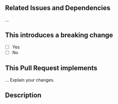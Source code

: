 ## Related Issues and Dependencies

…

## This introduces a breaking change

- [ ] Yes
- [ ] No

<!-- If this introduces a breaking change, please describe the impact and migration path for existing applications below. -->

## This Pull Request implements

… Explain your changes.

## Description

<!--- Describe your changes in detail -->